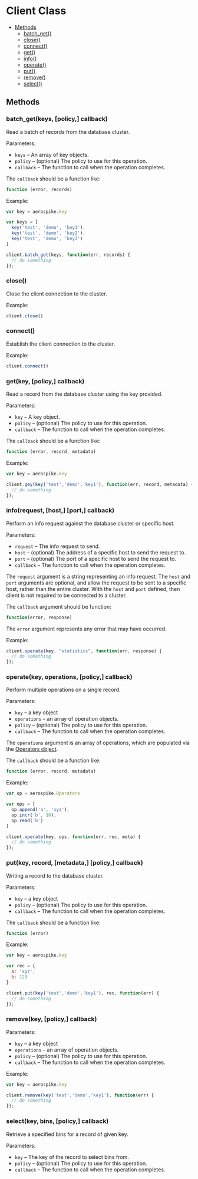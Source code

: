 # Client Class

- [Methods](#methods)
	- [batch_get()](#batch_get)
	- [close()](#close)
	- [connect()](#connect)
	- [get()](#get)
	- [info()](#info)
	- [operate()](#operate)
	- [put()](#put)
	- [remove()](#remove)
	- [select()](#select)


<a name="methods"></a>
## Methods



<a name="batch_get"></a>
### batch_get(keys, [policy,] callback)

Read a batch of records from the database cluster.

Parameters:

- `keys` – An array of key objects.
- `policy` – (optional) The policy to use for this operation.
- `callback` – The function to call when the operation completes.

The `callback` should be a function like:

```js
function (error, records)
```

Example:
```js
var key = aerospike.key

var keys = [
  key('test', 'demo', 'key1'),
  key('test', 'demo', 'key2'),
  key('test', 'demo', 'key3')
]

client.batch_get(keys, function(err, records) {
  // do something
});
```

<a name="close"></a>
### close()

Close the client connection to the cluster.

Example:
```js
client.close()
```


<a name="connect"></a>
### connect()

Establish the client connection to the cluster.

Example:
```js
client.connect()
```


<a name="get"></a>
### get(key, [policy,] callback)

Read a record from the database cluster using the key provided.

Parameters:

- `key` – A key object.
- `policy` – (optional) The policy to use for this operation.
- `callback` – The function to call when the operation completes.

The `callback` should be a function like:

```js
function (error, record, metadata)
```

Example:
```js
var key = aerospike.key

client.gey(key('test','demo','key1'), function(err, record, metadata) {
  // do something
});
```


<a name="info"></a>
### info(request, [host,] [port,] callback)

Perform an info request against the database cluster or specific host.

Parameters:

- `request` – The info request to send.
- `host` – (optional) The address of a specific host to send the request to.
- `port` – (optional) The port of a specific host to send the request to.
- `callback` – The function to call when the operation completes.

The `request` argument is a string representing an info request. The `host` and `port` arguments are optional, and allow the request to be sent to a specific host, rather than the entire cluster. With the `host` and `port` defined, then client is not required to be connected to a cluster.

The `callback` argument should be function:

```js
function(error, response)
```

The `error` argument represents any error that may have occurred. 

Example:
```js
client.operate(key, "statistics", function(err, response) {
  // do something
});
```


<a name="operate"></a>
### operate(key, operations, [policy,] callback)

Perform multiple operations on a single record. 

Parameters:

- `key` – a key object
- `operations` – an array of operation objects.
- `policy` – (optional) The policy to use for this operation.
- `callback` – The function to call when the operation completes.

The `operations` argument is an array of operations, which are populated via the [Operators object](operators.md). 

The `callback` should be a function like:

```js
function (error, record, metadata)
```

Example:

```js
var op = aerospike.Operators

var ops = [
  op.append('a', 'xyz'),
  op.incr('b', 10),
  op.read('b')
]

client.operate(key, ops, function(err, rec, meta) {
  // do something
});
```


<a name="put"></a>
### put(key, record, [metadata,] [policy,] callback)

Writing a record to the database cluster.

Parameters:

- `key` – a key object
- `policy` – (optional) The policy to use for this operation.
- `callback` – The function to call when the operation completes.

The `callback` should be a function like:

```js
function (error)
```

Example:
```js
var key = aerospike.key

var rec = {
  a: 'xyz',
  b: 123
}

client.put(key('test','demo','key1'), rec, function(err) {
  // do something
});
```

<a name="remove"></a>
### remove(key, [policy,] callback)

Parameters:

- `key` – a key object
- `operations` – an array of operation objects.
- `policy` – (optional) The policy to use for this operation.
- `callback` – The function to call when the operation completes.

Example:
```js
var key = aerospike.key

client.remove(key('test','demo','key1'), function(err) {
  // do something
});
```


<a name="select"></a>
### select(key, bins, [policy,] callback)

Retrieve a specified bins for a record of given key.

Parameters:

- `key` – The key of the record to select bins from.
- `policy` – (optional) The policy to use for this operation.
- `callback` – The function to call when the operation completes.

